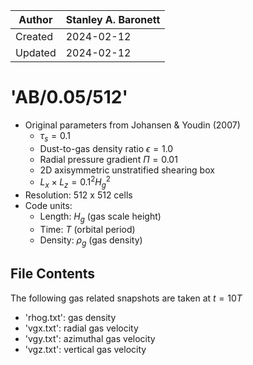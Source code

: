 |Author | Stanley A. Baronett|
|-------|--------------------|
|Created| 2024-02-12         |
|Updated| 2024-02-12         |

# 'AB/0.05/512'
  - Original parameters from Johansen & Youdin (2007)
    - $\tau_s = 0.1$
    - Dust-to-gas density ratio $\epsilon = 1.0$
    - Radial pressure gradient $\Pi = 0.01$
    - 2D axisymmetric unstratified shearing box
    - $L_x \times L_z = 0.1^2 H_g^2$
  - Resolution: 512 x 512 cells
  - Code units:
    - Length:  $H_g$    (gas scale height)
    - Time:    $T$      (orbital period)
    - Density: $\rho_g$ (gas density)

## File Contents
The following gas related snapshots are taken at $t = 10T$
- 'rhog.txt': gas density
- 'vgx.txt': radial gas velocity
- 'vgy.txt': azimuthal gas velocity
- 'vgz.txt': vertical gas velocity
